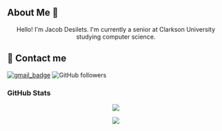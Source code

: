 ## About Me 👋
<p align="center">
Hello! I'm Jacob Desilets. I'm currently a senior at Clarkson University studying computer science.
<p>

## 📧 Contact me

[![gmail_badge]](mailto:desilejf@clarkson.edu) ![GitHub followers](https://img.shields.io/github/followers/Person1080p?style=social)

### GitHub Stats

<p align="center">
    <a href="https://github.com/Person1080p">
    <img src="https://github-readme-stats.vercel.app/api/top-langs/?username=Person1080p">
    </a>
    <!-- DOCS: https://github.com/anuraghazra/github-readme-stats -->
</p>
<p align="center">
    <a href="https://github.com/Person1080p"><img src="https://github-readme-stats.vercel.app/api?username=Person1080p&theme=nord&show_icons=true"></a>
    <!-- DOCS: https://github.com/anuraghazra/github-readme-stats -->
</p>



[gmail_badge]: https://img.shields.io/badge/-cg462%40njit.edu-red?style=flat-square&logo=Gmail&logoColor=white&link=mailto:cg462@njit.edu
<!--
- 👋 Hi, I’m @JacobDesilets
- 👀 I’m interested in ...
- 🌱 I’m currently learning ...
- 💞️ I’m looking to collaborate on ...
- 📫 How to reach me ...
-->
<!---
JacobDesilets/JacobDesilets is a ✨ special ✨ repository because its `README.md` (this file) appears on your GitHub profile.
You can click the Preview link to take a look at your changes.
--->

